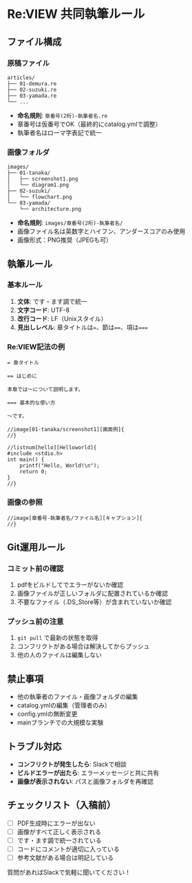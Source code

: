 # Re:VIEW 共同執筆ルール

## ファイル構成

### 原稿ファイル
```
articles/
├── 01-demura.re
├── 02-suzuki.re
├── 03-yamada.re
└── ...
```
- **命名規則**: `章番号(2桁)-執筆者名.re`
- 章番号は仮番号でOK（最終的にcatalog.ymlで調整）
- 執筆者名はローマ字表記で統一

### 画像フォルダ
```
images/
├── 01-tanaka/
│   ├── screenshot1.png
│   └── diagram1.png
├── 02-suzuki/
│   └── flowchart.png
└── 03-yamada/
    └── architecture.png
```
- **命名規則**: `images/章番号(2桁)-執筆者名/`
- 画像ファイル名は英数字とハイフン、アンダースコアのみ使用
- 画像形式：PNG推奨（JPEGも可）

## 執筆ルール

### 基本ルール
1. **文体**: です・ます調で統一
2. **文字コード**: UTF-8
3. **改行コード**: LF（Unixスタイル）
4. **見出しレベル**: 章タイトルは`=`、節は`==`、項は`===`

### Re:VIEW記法の例
```
= 章タイトル

== はじめに

本章では〜について説明します。

=== 基本的な使い方

〜です。

//image[01-tanaka/screenshot1][画面例]{
//}

//listnum[hello][Helloworld]{
#include <stdio.h>
int main() {
    printf("Hello, World!\n");
    return 0;
}
//}
```

### 画像の参照
```
//image[章番号-執筆者名/ファイル名][キャプション]{
//}
```

## Git運用ルール

### コミット前の確認
1. pdfをビルドしてでエラーがないか確認
2. 画像ファイルが正しいフォルダに配置されているか確認
3. 不要なファイル（.DS_Store等）が含まれていないか確認


### プッシュ前の注意
1. `git pull` で最新の状態を取得
2. コンフリクトがある場合は解決してからプッシュ
3. 他の人のファイルは編集しない

## 禁止事項
- 他の執筆者のファイル・画像フォルダの編集
- catalog.ymlの編集（管理者のみ）
- config.ymlの無断変更
- mainブランチでの大規模な実験

## トラブル対応
- **コンフリクトが発生したら**: Slackで相談
- **ビルドエラーが出たら**: エラーメッセージと共に共有
- **画像が表示されない**: パスと画像フォルダを再確認

## チェックリスト（入稿前）
- [ ] PDF生成時にエラーが出ない
- [ ] 画像がすべて正しく表示される
- [ ] です・ます調で統一されている
- [ ] コードにコメントが適切に入っている
- [ ] 参考文献がある場合は明記している

質問があればSlackで気軽に聞いてください！
